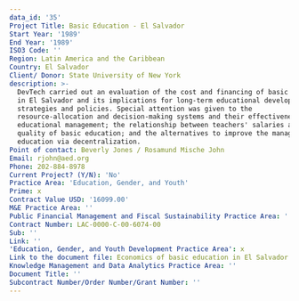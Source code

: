 ```yaml
---
data_id: '35'
Project Title: Basic Education - El Salvador
Start Year: '1989'
End Year: '1989'
ISO3 Code: ''
Region: Latin America and the Caribbean
Country: El Salvador
Client/ Donor: State University of New York
description: >-
  DevTech carried out an evaluation of the cost and financing of basic education
  in El Salvador and its implications for long-term educational development
  strategies and policies. Special attention was given to the
  resource-allocation and decision-making systems and their effectiveness in
  educational management; the relationship between teachers' salaries and the
  quality of basic education; and the alternatives to improve the management of
  education via decentralization.
Point of contact: Beverly Jones / Rosamund Mische John
Email: rjohn@aed.org
Phone: 202-884-8978
Current Project? (Y/N): 'No'
Practice Area: 'Education, Gender, and Youth'
Prime: x
Contract Value USD: '16099.00'
M&E Practice Area: ''
Public Financial Management and Fiscal Sustainability Practice Area: ''
Contract Number: LAC-0000-C-00-6074-00
Sub: ''
Link: ''
'Education, Gender, and Youth Development Practice Area': x
Link to the document file: Economics of basic education in El Salvador
Knowledge Management and Data Analytics Practice Area: ''
Document Title: ''
Subcontract Number/Order Number/Grant Number: ''
---
```

